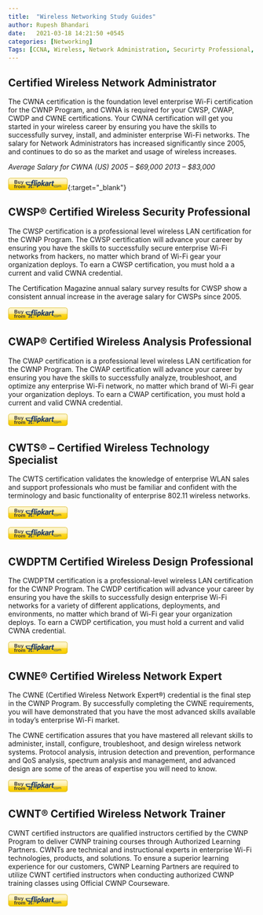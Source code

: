```yaml
---
title:  "Wireless Networking Study Guides"
author: Rupesh Bhandari
date:   2021-03-18 14:21:50 +0545
categories: [Networking] 
Tags: [CCNA, Wireless, Network Administration, Securirty Professional, ] 
---
```


## **Certified Wireless Network Administrator**
The CWNA certification is the foundation level enterprise Wi-Fi certification for the CWNP Program, and CWNA is required for your CWSP, CWAP, CWDP and CWNE certifications. Your CWNA certification will get you started in your wireless career by ensuring you have the skills to successfully survey, install, and administer enterprise Wi-Fi networks.  The salary for Network Administrators has increased significantly since 2005, and continues to do so as the market and usage of wireless increases.

*Average Salary for CWNA (US)
2005 – $69,000 2013 – $83,000*

[![Buy Button](/assets/img/buttons/flipkart.png)](https://www.flipkart.com/cwna/p/itmdapyddgmzhrfr){:target="_blank"}

## **CWSP® Certified Wireless Security Professional**

The CWSP certification is a professional level wireless LAN certification for the CWNP Program. The CWSP certification will advance your career by ensuring you have the skills to successfully secure enterprise Wi-Fi networks from hackers, no matter which brand of Wi-Fi gear your organization deploys. To earn a  CWSP certification, you must hold a a current and valid CWNA credential.

The Certification Magazine annual salary survey results for CWSP show a consistent annual increase in the average salary for CWSPs since 2005.

<a href="https://www.flipkart.com/cwsp/p/itmetjkahy4kbhaa" target="_blank" rel="noopener noreferrer">![Buy Button](/assets/img/buttons/flipkart.png)</a>


## **CWAP® Certified Wireless Analysis Professional**

The CWAP certification is a professional level wireless LAN certification for the CWNP Program. The CWAP certification will advance your career by ensuring you have the skills to successfully analyze, troubleshoot, and optimize any enterprise Wi-Fi network, no matter which brand of Wi-Fi gear your organization deploys. To earn a CWAP certification, you must hold a current and valid CWNA credential.

[![FLipkart](/assets/img/buttons/flipkart.png)](https://www.flipkart.com/cwap-certified-wireless-analysis-professional-official-study-guide-exam-pwo-270/p/itmdfgy55z3n4m8x)

## **CWTS® – Certified Wireless Technology Specialist**

The CWTS certification validates the knowledge of enterprise WLAN sales and support professionals who must be familiar and confident with the terminology and basic functionality of enterprise 802.11 wireless networks.

[![FLipkart](/assets/img/buttons/flipkart.png)](https://www.flipkart.com/cwts-certified-wireless-technology-specialist-official-study-guide-2nd/p/itm5b489777135d4)


<a href="https://www.flipkart.com/cwts-certified-wireless-technology-specialist-official-study-guide-2nd/p/itm5b489777135d4" target="_blank" rel="noopener noreferrer">![Buy Button](/assets/img/buttons/flipkart.png)</a>

## **CWDPTM Certified Wireless Design Professional**

The CWDPTM certification is a professional-level wireless LAN certification for the CWNP Program. The CWDP certification will advance your career by ensuring you have the skills to successfully design enterprise Wi-Fi networks for a variety of different applications, deployments, and environments, no matter which brand of Wi-Fi gear your organization deploys. To earn a CWDP certification, you must hold a current and valid CWNA credential.

[![FLipkart](/assets/img/buttons/flipkart.png)](https://www.flipkart.com/)

## **CWNE®   Certified Wireless Network Expert**

The CWNE (Certified Wireless Network Expert®) credential is the final step in the CWNP Program. By successfully completing the CWNE requirements, you will have demonstrated that you have the most advanced skills available in today’s enterprise Wi-Fi market.

The CWNE certification assures that you have mastered all relevant skills to administer, install, configure, troubleshoot, and design wireless network systems. Protocol analysis, intrusion detection and prevention, performance and QoS analysis, spectrum analysis and management, and advanced design are some of the areas of expertise you will need to know.

[![FLipkart](/assets/img/buttons/flipkart.png)](https://www.flipkart.com/)

## **CWNT® Certified Wireless Network Trainer**

CWNT certified instructors are qualified instructors certified by the CWNP Program to deliver CWNP training courses through Authorized Learning Partners.  CWNTs are technical and instructional experts in enterprise Wi-Fi technologies, products, and solutions. To ensure a superior learning experience for our customers, CWNP Learning  Partners are required to utilize CWNT certified instructors when conducting authorized CWNP training classes using Official CWNP Courseware.

[![FLipkart](/assets/img/buttons/flipkart.png)](https://www.flipkart.com/)
